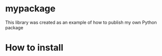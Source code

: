 # mypackage
This library was created as an example of how to publish my own Python package

# How to install